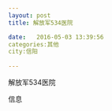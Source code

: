```yaml
--- 
layout: post 
title: 解放军534医院

date:   2016-05-03 13:39:56 
categories:其他  
city:信阳
  
--- 
```

   
解放军534医院

信息

